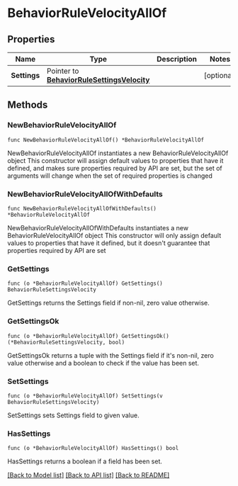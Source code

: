 # BehaviorRuleVelocityAllOf

## Properties

Name | Type | Description | Notes
------------ | ------------- | ------------- | -------------
**Settings** | Pointer to [**BehaviorRuleSettingsVelocity**](BehaviorRuleSettingsVelocity.md) |  | [optional] 

## Methods

### NewBehaviorRuleVelocityAllOf

`func NewBehaviorRuleVelocityAllOf() *BehaviorRuleVelocityAllOf`

NewBehaviorRuleVelocityAllOf instantiates a new BehaviorRuleVelocityAllOf object
This constructor will assign default values to properties that have it defined,
and makes sure properties required by API are set, but the set of arguments
will change when the set of required properties is changed

### NewBehaviorRuleVelocityAllOfWithDefaults

`func NewBehaviorRuleVelocityAllOfWithDefaults() *BehaviorRuleVelocityAllOf`

NewBehaviorRuleVelocityAllOfWithDefaults instantiates a new BehaviorRuleVelocityAllOf object
This constructor will only assign default values to properties that have it defined,
but it doesn't guarantee that properties required by API are set

### GetSettings

`func (o *BehaviorRuleVelocityAllOf) GetSettings() BehaviorRuleSettingsVelocity`

GetSettings returns the Settings field if non-nil, zero value otherwise.

### GetSettingsOk

`func (o *BehaviorRuleVelocityAllOf) GetSettingsOk() (*BehaviorRuleSettingsVelocity, bool)`

GetSettingsOk returns a tuple with the Settings field if it's non-nil, zero value otherwise
and a boolean to check if the value has been set.

### SetSettings

`func (o *BehaviorRuleVelocityAllOf) SetSettings(v BehaviorRuleSettingsVelocity)`

SetSettings sets Settings field to given value.

### HasSettings

`func (o *BehaviorRuleVelocityAllOf) HasSettings() bool`

HasSettings returns a boolean if a field has been set.


[[Back to Model list]](../README.md#documentation-for-models) [[Back to API list]](../README.md#documentation-for-api-endpoints) [[Back to README]](../README.md)


